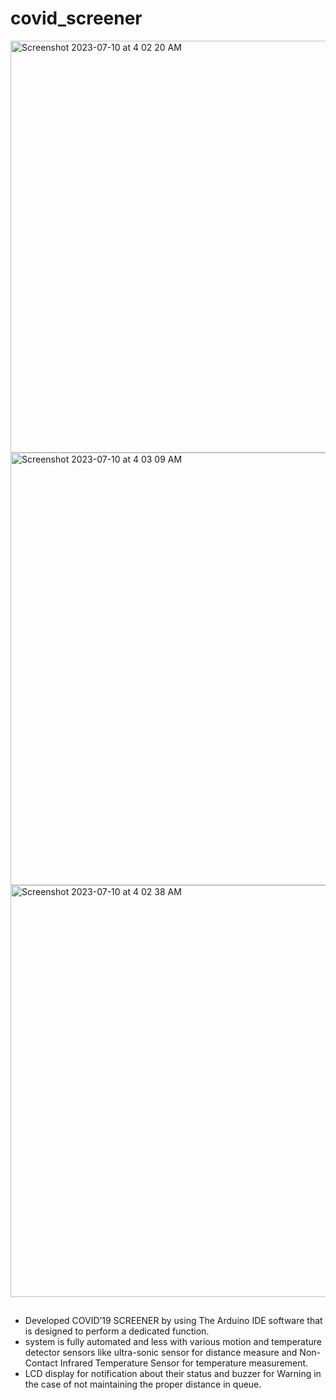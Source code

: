 # covid_screener
<img width="659" alt="Screenshot 2023-07-10 at 4 02 20 AM" src="https://github.com/imimperfectionsoul/covid_screener/assets/67869543/cd90e490-703f-4fd8-8a2a-ad62071204e6">


<img width="692" alt="Screenshot 2023-07-10 at 4 03 09 AM" src="https://github.com/imimperfectionsoul/covid_screener/assets/67869543/261d2338-4ee8-4e6a-bbc0-d4904c45c19d">
<img width="659" alt="Screenshot 2023-07-10 at 4 02 38 AM" src="https://github.com/imimperfectionsoul/covid_screener/assets/67869543/6506f0f9-0800-497b-b6be-ebf6c5bacaac">

##
- Developed COVID’19 SCREENER by using The Arduino IDE software
that is designed to perform a dedicated function.
- system is fully automated and less with various motion and temperature
detector sensors like ultra-sonic sensor for distance measure and
Non-Contact Infrared Temperature Sensor for temperature
measurement.
- LCD display for notification about their status and buzzer for Warning in
the case of not maintaining the proper distance in queue.
